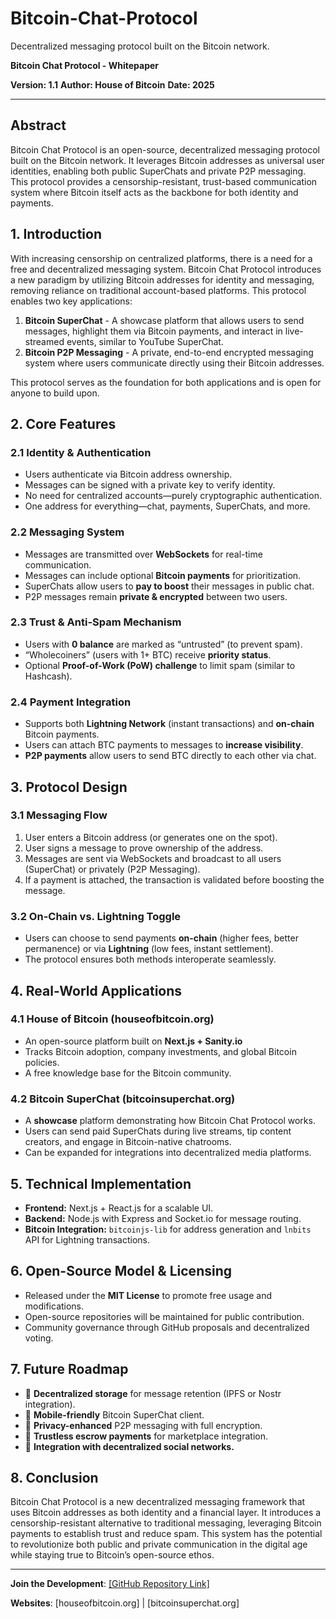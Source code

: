 # Bitcoin-Chat-Protocol
Decentralized messaging protocol built on the Bitcoin network.


**Bitcoin Chat Protocol - Whitepaper**

**Version: 1.1**
**Author: House of Bitcoin**
**Date: 2025**

---

## **Abstract**
Bitcoin Chat Protocol is an open-source, decentralized messaging protocol built on the Bitcoin network. It leverages Bitcoin addresses as universal user identities, enabling both public SuperChats and private P2P messaging. This protocol provides a censorship-resistant, trust-based communication system where Bitcoin itself acts as the backbone for both identity and payments. 

## **1. Introduction**
With increasing censorship on centralized platforms, there is a need for a free and decentralized messaging system. Bitcoin Chat Protocol introduces a new paradigm by utilizing Bitcoin addresses for identity and messaging, removing reliance on traditional account-based platforms. This protocol enables two key applications:

1. **Bitcoin SuperChat** - A showcase platform that allows users to send messages, highlight them via Bitcoin payments, and interact in live-streamed events, similar to YouTube SuperChat.
2. **Bitcoin P2P Messaging** - A private, end-to-end encrypted messaging system where users communicate directly using their Bitcoin addresses.

This protocol serves as the foundation for both applications and is open for anyone to build upon.

## **2. Core Features**
### **2.1 Identity & Authentication**
- Users authenticate via Bitcoin address ownership.
- Messages can be signed with a private key to verify identity.
- No need for centralized accounts—purely cryptographic authentication.
- One address for everything—chat, payments, SuperChats, and more.

### **2.2 Messaging System**
- Messages are transmitted over **WebSockets** for real-time communication.
- Messages can include optional **Bitcoin payments** for prioritization.
- SuperChats allow users to **pay to boost** their messages in public chat.
- P2P messages remain **private & encrypted** between two users.

### **2.3 Trust & Anti-Spam Mechanism**
- Users with **0 balance** are marked as “untrusted” (to prevent spam).
- “Wholecoiners” (users with 1+ BTC) receive **priority status**.
- Optional **Proof-of-Work (PoW) challenge** to limit spam (similar to Hashcash).

### **2.4 Payment Integration**
- Supports both **Lightning Network** (instant transactions) and **on-chain** Bitcoin payments.
- Users can attach BTC payments to messages to **increase visibility**.
- **P2P payments** allow users to send BTC directly to each other via chat.

## **3. Protocol Design**
### **3.1 Messaging Flow**
1. User enters a Bitcoin address (or generates one on the spot).
2. User signs a message to prove ownership of the address.
3. Messages are sent via WebSockets and broadcast to all users (SuperChat) or privately (P2P Messaging).
4. If a payment is attached, the transaction is validated before boosting the message.

### **3.2 On-Chain vs. Lightning Toggle**
- Users can choose to send payments **on-chain** (higher fees, better permanence) or via **Lightning** (low fees, instant settlement).
- The protocol ensures both methods interoperate seamlessly.

## **4. Real-World Applications**
### **4.1 House of Bitcoin (houseofbitcoin.org)**
- An open-source platform built on **Next.js + Sanity.io**
- Tracks Bitcoin adoption, company investments, and global Bitcoin policies.
- A free knowledge base for the Bitcoin community.

### **4.2 Bitcoin SuperChat (bitcoinsuperchat.org)**
- A **showcase** platform demonstrating how Bitcoin Chat Protocol works.
- Users can send paid SuperChats during live streams, tip content creators, and engage in Bitcoin-native chatrooms.
- Can be expanded for integrations into decentralized media platforms.

## **5. Technical Implementation**
- **Frontend:** Next.js + React.js for a scalable UI.
- **Backend:** Node.js with Express and Socket.io for message routing.
- **Bitcoin Integration:** `bitcoinjs-lib` for address generation and `lnbits` API for Lightning transactions.

## **6. Open-Source Model & Licensing**
- Released under the **MIT License** to promote free usage and modifications.
- Open-source repositories will be maintained for public contribution.
- Community governance through GitHub proposals and decentralized voting.

## **7. Future Roadmap**
- 🔹 **Decentralized storage** for message retention (IPFS or Nostr integration).
- 🔹 **Mobile-friendly** Bitcoin SuperChat client.
- 🔹 **Privacy-enhanced** P2P messaging with full encryption.
- 🔹 **Trustless escrow payments** for marketplace integration.
- 🔹 **Integration with decentralized social networks.**

## **8. Conclusion**
Bitcoin Chat Protocol is a new decentralized messaging framework that uses Bitcoin addresses as both identity and a financial layer. It introduces a censorship-resistant alternative to traditional messaging, leveraging Bitcoin payments to establish trust and reduce spam. This system has the potential to revolutionize both public and private communication in the digital age while staying true to Bitcoin’s open-source ethos.

---

**Join the Development**: [[GitHub Repository Link]](https://github.com/House-of-Bitcoin/Bitcoin-Chat-Protocol/)

**Websites**: [houseofbitcoin.org] | [bitcoinsuperchat.org]

